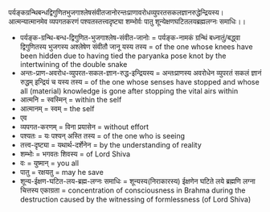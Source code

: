पर्यङ्कग्रन्थिबन्धद्विगुणितभुजगाश्लेषसंवीतजानोरन्तःप्राणावरोधव्युपरतसकलज्ञानरुद्धेन्द्रियस्य।
आत्मन्यात्मानमेव व्यपगतकरणं पश्यतस्तत्त्वदृष्ट्या शम्भोर्वः पातु शून्येक्षणघटितलयब्रह्मलग्नः समाधिः।।

- पर्यङ्क-ग्रन्थि-बन्ध-द्विगुणित-भुजगाश्लेष-संवीत-जानोः = पर्यङ्क-नामकं ग्रन्थिं बध्नातुं/बद्ध्वा द्विगुणितस्य भुजगस्य अश्लेषेण संवीतौ जानू यस्य तस्य = of the one whose knees have been hidden due to having tied the paryanka pose knot by the intertwining of the double snake
- अन्तः-प्राण-अवरोध-व्युपरत-सकल-ज्ञान-रुद्ध-इन्द्रियस्य = अन्तःप्राणस्य अवरोधेन व्युपरतं सकलं ज्ञानं रुद्धम् इन्द्रियं च यस्य तस्य = of the one whose senses have stopped and whose all (material) knowledge is gone after stopping the vital airs within
- आत्मनि = स्वस्मिन् = within the self
- आत्मानम् = स्वम् = the self
- एव
- व्यपगत-करणम् = विना प्रयासेन = without effort
- पश्यतः = यः पश्यन् अस्ति तस्य = of the one who is seeing
- तत्त्व-दृष्ट्या = यथार्थ-दर्शेनेन = by the understanding of reality
- शम्भोः = भगवतः शिवस्य = of Lord Shiva
- वः = युष्मान् = you all
- पातु = रक्षयतु = may he save
- शून्य-ईक्षण-घटित-लय-ब्रह्म-लग्नः समाधिः = शून्यस्य(निराकारस्य) ईक्षणेन घटिते लये ब्रह्मणि लग्ना चित्तस्य एकाग्रता = concentration of consciousness in Brahma during the destruction caused by the witnessing of formlessness (of Lord Shiva)
